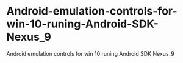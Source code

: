 # Android-emulation-controls-for-win-10-runing-Android-SDK-Nexus_9
Android emulation controls for win 10 runing Android SDK Nexus_9

